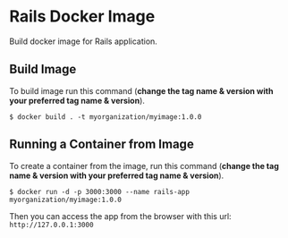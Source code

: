 # Rails Docker Image

Build docker image for Rails application.

## Build Image
To build image run this command (__change the tag name & version with your preferred tag name & version__).

`$ docker build . -t myorganization/myimage:1.0.0`

## Running a Container from Image

To create a container from the image, run this command (__change the tag name & version with your preferred tag name & version__).

`$ docker run -d -p 3000:3000 --name rails-app myorganization/myimage:1.0.0`

Then you can access the app from the browser with this url: `http://127.0.0.1:3000`